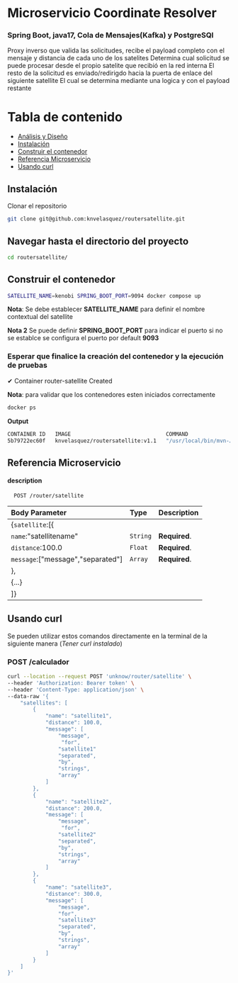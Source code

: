
# Microservicio Coordinate Resolver

### Spring Boot, java17,  Cola de Mensajes(Kafka) y PostgreSQl
Proxy inverso que valida las solicitudes, recibe el payload completo con el mensaje y distancia de cada uno de los satelites
Determina cual solicitud se puede procesar desde el propio satelite que recibió en la red interna
El resto de la solicitud es enviado/redirigdo hacia la puerta de enlace del siguiente satellite
El cual se determina mediante una logica y con el payload restante

# Tabla de contenido

- [Análisis y Diseño](Readme2.md)
- [Instalación](#instalación)
- [Construir el contenedor](#construir-el-contenedor)
- [Referencia Microservicio](#referencia-microservicio)
- [Usando curl](#usando-curl)

## Instalación

Clonar el repositorio

```bash
git clone git@github.com:knvelasquez/routersatellite.git
```

## Navegar hasta el directorio del proyecto

```bash
cd routersatellite/
```

## Construir el contenedor

```bash
SATELLITE_NAME=kenobi SPRING_BOOT_PORT=9094 docker compose up
```

**Nota**: Se debe establecer **SATELLITE_NAME** para definir el nombre contextual del satellite

**Nota 2** Se puede definir  **SPRING_BOOT_PORT** para indicar el puerto si no se establce se configura el puerto por default **9093**

### Esperar que finalice la creación del contenedor y la ejecución de pruebas
✔ Container router-satellite  Created

**Nota**: para validar que los contenedores esten iniciados correctamente

```bash
docker ps
```
**Output**
```bash
CONTAINER ID   IMAGE                              COMMAND                  CREATED          STATUS         PORTS                                       NAMES
5b79722ec60f   knvelasquez/routersatellite:v1.1   "/usr/local/bin/mvn-…"   53 seconds ago   Up 4 seconds   0.0.0.0:9094->9094/tcp, :::9094->9094/tcp   router-satellite
```

## Referencia Microservicio

#### description

```http
  POST /router/satellite
```

| Body Parameter                    | Type     | Description   |
|:----------------------------------|:---------|:--------------|
| {`satellite`:[{                   |          |               |
| `name`:"satellitename"            | `String` | **Required**. |
| `distance`:100.0                  | `Float`  | **Required**. |
| `message`:["message","separated"] | `Array`  | **Required**. |
| },                                |          |            |
| {...}                             |          |               |
| ]}                                |          |               |

## Usando **curl**

Se pueden utilizar estos comandos directamente en la terminal de la siguiente manera (*Tener curl instalado*)

### POST /calculador
```bash
curl --location --request POST 'unknow/router/satellite' \
--header 'Authorization: Bearer token' \
--header 'Content-Type: application/json' \
--data-raw '{
    "satellites": [
        {
            "name": "satellite1",
            "distance": 100.0,
            "message": [
                "message",
                 "for",
                "satellite1"
                "separated",
                "by",
                "strings",
                "array"
            ]
        },
        {
            "name": "satellite2",
            "distance": 200.0,
            "message": [
                "message",
                 "for",
                "satellite2"
                "separated",
                "by",
                "strings",
                "array"
            ]
        },
        {
            "name": "satellite3",
            "distance": 300.0,
            "message": [
                "message",
                "for",
                "satellite3"
                "separated",
                "by",
                "strings",
                "array"
            ]
        }
    ]
}'
```